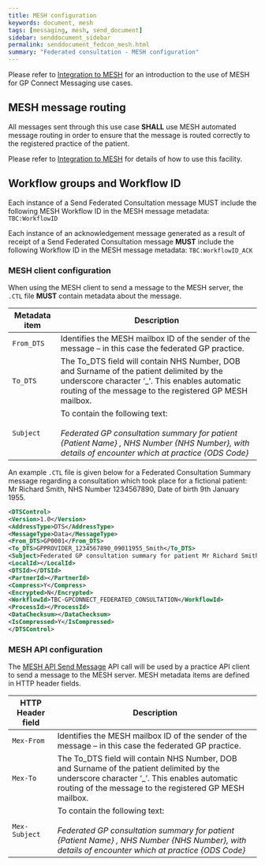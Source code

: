 ```yaml
---
title: MESH configuration
keywords: document, mesh
tags: [messaging, mesh, send_document]
sidebar: senddocument_sidebar
permalink: senddocument_fedcon_mesh.html
summary: "Federated consultation - MESH configuration"
---
```


Please refer to [Integration to MESH](integration_mesh.html) for an introduction to the use of MESH for GP Connect Messaging use cases.

## MESH message routing ##

All messages sent through this use case **SHALL** use MESH automated message routing in order to ensure that the message is routed correctly to the registered practice of the patient.

Please refer to [Integration to MESH](integration_mesh.html) for details of how to use this facility.

## Workflow groups and Workflow ID ##

Each instance of a Send Federated Consultation message MUST include the following MESH Workflow ID in the MESH message metadata: `TBC:WorkflowID`

Each instance of an acknowledgement message generated as a result of receipt of a Send Federated Consultation message **MUST** include the following Workflow ID in the MESH message metadata: `TBC:WorkflowID_ACK`

### MESH client configuration 

When using the MESH client to send a message to the MESH server, the `.CTL` file **MUST** contain metadata about the message.

| Metadata item | Description |
| ------------- | ----------- |
| `From_DTS` | Identifies the MESH mailbox ID of the sender of the message – in this case the federated GP practice.  |
| `To_DTS` |  The To_DTS field will contain NHS Number, DOB and Surname of the patient delimited by the underscore character ‘_’. This enables automatic routing of the message to the registered GP MESH mailbox. |
| `Subject` | To contain the following text: <br/>  <br/>  *Federated GP consultation summary for patient {Patient Name} , NHS Number {NHS Number}, with details of encounter which at practice {ODS Code}* |

An example `.CTL` file is given below for a Federated Consultation Summary message regarding a consultation which took place for a fictional patient: Mr Richard Smith, NHS Number 1234567890, Date of birth 9th January 1955.

```xml
<DTSControl>
<Version>1.0</Version>
<AddressType>DTS</AddressType>
<MessageType>Data</MessageType>
<From_DTS>GP0001</From_DTS>
<To_DTS>GPPROVIDER_1234567890_09011955_Smith</To_DTS>
<Subject>Federated GP consultation summary for patient Mr Richard Smith , NHS Number 1234567890, with details of encounter which at practice GP0001</Subject>
<LocalId></LocalId>
<DTSId></DTSId>
<PartnerId></PartnerId>
<Compress>Y</Compress>
<Encrypted>N</Encrypted>
<WorkflowId>TBC-GPCONNECT_FEDERATED_CONSULTATION</WorkflowId>
<ProcessId></ProcessId>
<DataChecksum></DataChecksum>
<IsCompressed>Y</IsCompressed>
</DTSControl>
```

### MESH API configuration ###

The [MESH API Send Message](https://nhsconnect.github.io/spine-mesh/develop_mesh_server_api.html#send-message) API call will be used by a practice API client to send a message to the MESH server. MESH metadata items are defined in HTTP header fields.

| HTTP Header field | Description |
| ------------- | ----------- |
| `Mex-From` | Identifies the MESH mailbox ID of the sender of the message – in this case the federated GP practice.  |
| `Mex-To` |  The To_DTS field will contain NHS Number, DOB and Surname of the patient delimited by the underscore character ‘_’. This enables automatic routing of the message to the registered GP MESH mailbox. |
| `Mex-Subject` | To contain the following text: <br/>  <br/>  *Federated GP consultation summary for patient {Patient Name} , NHS Number {NHS Number}, with details of encounter which at practice {ODS Code}* |
